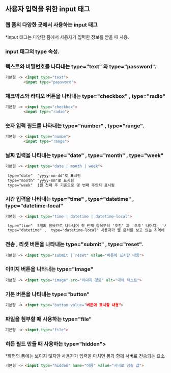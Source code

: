 ## 사용자 입력을 위한 input 태그  
### 웹 폼의 다양한 곳에서 사용하는 input 태그
*input 태그는 다양한 폼에서 사용자가 입력한 정보를 받을 때 사용.  

### input 태그의 type 속성. 
  
### 텍스트와 비밀번호를 나타내는 type="text" 와 type="password". 
```html
기본형 -> <input type="text">
        <input type="password">
```

### 체크박스와 라디오 버튼을 나타내는 type="checkbox" , type="radio"
```html
기본형 -> <input type="checkbox">
        <input type="radio">
```

### 숫자 입력 필드를 나타내는 type="number" , type="range". 
```html
기본형 -> <input type="numbe">
        <input type="range">
```

### 날짜 입력을 나타내는  type="date" , type="month" , type="week" 
```html
기본형 -> <input type="date | month | week"> 
 
 type="date"  "yyyy-mm-dd"로 표시됨
 type="month" "yyyy-mm"로 표시됨
 type="week"  1월 첫째 주 기준으로 몇 번째 주인지 표시됨
```

### 시간 입력을 나타내는 type="time" ,  type="datetime" ,  type="datetime-local"
```html
기본형 -> <input type="time | datetime | datetime-local"> 

 type="time"  3개의 항목으로 나타나며 첫 번째 항목부터 '오전' 과 '오후' 나머지는 '시' 와 '분'
 type="datetime" ,  type="datetime-local" 사용자가 웹 문서를 보고 있는 지역에 맞는 날짜와 시간을 함께 입력할 수 있다.
```

### 전송 , 리셋 버튼을 나타내는 type="submit" , type="reset". 
```html
기본형 -> <input type="submit | reset" value="버튼에 표시할 내용">
```

### 이미지 버튼을 나타내는 type="image" 
```html
기본형 -> <input type="image" src="이미지 경로" alt="대체 텍스트">
```

### 기본 버튼을 나타내는 type="button"
```html
기본형 -> <input type="button value="버튼에 표시할 내용">
```

### 파일을 첨부할 때 사용하는 type="file"
```html
기본형 -> <input type="file">
```

### 히든 필드 만들 때 사용하는 type="hidden">
*화면의 폼에는 보이지 않지만 사용자가 입력을 마치면 폼과 함께 서버로 전송되는 요소 
```html
기본형 -> <input type="hidden" name="이름" value="서버로 넘길 값">
```


